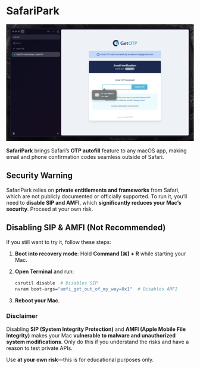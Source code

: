 # SafariPark

![Arc Demo](images/arc-demo.png)

**SafariPark** brings Safari’s **OTP autofill** feature to any macOS app, making email and phone confirmation codes seamless outside of Safari.

## Security Warning

SafariPark relies on **private entitlements and frameworks** from Safari, which are not publicly documented or officially supported. To run it, you’ll need to **disable SIP and AMFI**, which **significantly reduces your Mac’s security**. Proceed at your own risk.

## Disabling SIP & AMFI (Not Recommended)

If you still want to try it, follow these steps:

1. **Boot into recovery mode**: Hold **Command (⌘) + R** while starting your Mac.
2. **Open Terminal** and run:

   ```sh
   csrutil disable  # Disables SIP
   nvram boot-args="amfi_get_out_of_my_way=0x1"  # Disables AMFI
   ```

3. **Reboot your Mac**.

### Disclaimer

Disabling **SIP (System Integrity Protection)** and **AMFI (Apple Mobile File Integrity)** makes your Mac **vulnerable to malware and unauthorized system modifications**. Only do this if you understand the risks and have a reason to test private APIs.

Use **at your own risk**—this is for educational purposes only.
